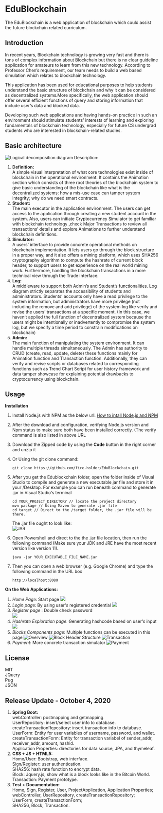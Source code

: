 # EduBlockchain
  The EduBlockchain is a web application of blockchain which could assist the future blockchain related curriculum.
  
  
## Introduction
 
In recent years, Blockchain technology is growing very fast and there is tons of complex information about Blockchain but there is no clear guideline application for amateurs to learn from this new technology. According to Professor Chen’s requirement, our team needs to build a web based simulation which relates to blockchain technology. 

This application has been used for educational purposes to help students understand the basic structure of blockchain and why it can be considered as decentralized systems.More specifically, the web application should offer several efficient functions of query and storing information that include user’s data and blocked data. 

Developing such web applications and having hands-on practice in such an environment should stimulate students’ interests of learning and exploring fundamentals of blockchain technology, especially for future CS undergrad students who are interested in blockchain-related studies. 


## Basic architecture
![Logical decomposition diagram](./image/ArcSke.png)
Description:
1. **Definition:**   
   A simple visual interpretation of what core technologies exist inside of blockchain in the operational environment. It contains the Animation section which consists of three    root theories of the blockchain system to give basic understanding of the blockchain like what is the decentralized systems; how a mis-use case can tamper system integrity;    why do we need smart contracts. 
2. **Student:**   
   The main executor in the application environment. The users can get access to the application through creating a new student account in the system. Also, users can initiate    Cryptocurrency Simulator to get familiar with blockchain technology ,check Major Transactions to review all transactions’ details and explore Animations to further              understand blockchain definitions.  
3. **Simulator:**  
   A users’ interface to provide concrete operational methods on blockchain implementation. It lets users go through the block structure in a proper way, and it also offers a      mining platform, which uses SHA256 cryptography algorithm to compute the hashrate of current block header, to support users to get experience on the real world mining work.    Furthermore, handling the blockchain transactions in a more technical view through the Trade interface. 
4. **Log:**   
   A middleware to support both Admin’s and Student’s functionalities. Log diagram strictly separates the accessibility of students and administrators. Students’ accounts only    have a read privilege to the system information, but administrators have more privilege (not including the remove and add privilege) of the system log like verify and revise    the users’ transactions at a specific moment. (In this case, we haven’t applied the full function of decentralized system because the users might be intentionally or            inadvertently to compromise the system log, but we specify a time period to constrain modifications on blockchain) 
5. **Admin:**  
   The main function of manipulating the system environment. It can handle multiple threads simultaneously. The Admin has authority to CRUD (create, read, update, delete) these    functions mainly for Animation function and Transaction function. Additionally, they can verify and revise scripts or databases related to corresponding functions such as      Trend Chart Script for user history framework and data tamper showcase for explaining potential drawbacks to cryptocurrency using blockchain. 
   
## Usage

 <!--**Prerequirement:**  
 * Step 1: Connect to your UNO vpn through DUO-factor authentication.
 * Step 2: Open any favorite browser and type the URL.
 * Step 3: Using the URL (unomahablockchain.ddns.net) to access the project web application
 * Step 4: Waitting the server response for a while  
 * Step 5: If the server doesn't response or the webpage shows the error message, please inform the system admin to start the server. (In current stage, server is closed)-->
 **Installation**
   1. Install Node.js with NPM as the below url. 
      [How to intall Node.js and NPM](https://phoenixnap.com/kb/install-node-js-npm-on-windows)
   2. After the download and configuration, verifying Node.js version and Npm status to make sure both have been installed correctly. (The verify command is also listed in           above URL
   3. Download the Zipped code by using the **Code** button in the right corner and unzip it
      
   4. Or Using the git clone command: 
      ```
      git clone https://github.com/fire-holder/EduBlockchain.git
      ```
   5. After you get the Edublockchain folder, open the folder inside of Visual Studio to compile and generate a new executable.jar file and store it in your /Desktop. For             example you can run beneath command to generate .jar in Visual Studio's terminal
      ``` 
      cd YOUR_PROJECT_DIRECTORY // locate the project directory
      mvn package // Using Maven to generate .jar file
      cd target // Direct to the /target folder, the .jar file will be there. 
      ```
      The .jar file ought to look like:  
      ![JAR](image/GenJAR.PNG)  
      
   6. Open Powershell and direct to the the .jar file location, then run the following command (Make sure your JDK and JRE have the most recent version like version 11).
      ```
      java -jar YOUR_EXECUTABLE_FILE_NAME.jar
      ``` 
   7. Then you can open a web browser (e.g. Google Chrome) and type the following command in the URL box
       ```
       http://localhost:8080
       ```
       
 **On the Web Applications:**
   1. _Home Page_: Start page
      ![](/image/Home.png)
   2. _Login page_: By using user's registered credential
      ![](/image/Signin.png)
   3. _Register page_ : Double check password  
      ![](/image/Registe.png)  
   4. _Hashrate Exploration page_: Generating hashcode based on user's input
      ![](/image/Hash.png)
   5. _Blocks Components page_: Multiple functions can be executed in this page
      ![Overview](/image/Block1.png)
      ![Block Header Structure](/image/Block2.png)
      ![Transaction](/image/Block3.png)
   6. _Payment_: More concrete transaction simulator
      ![Payment](/image/Payment.png)
   

## License
MIT  
JQuery  
Pug  
JSON  

## Release Update - October 4, 2020
1. **Spring Boot:**  
   webController: postmapping and getmapping.   
   UserRepository: insert/select user info to database.  
   createTransactionRepository: insert transaction info to database.  
   UserForm: Entity for user variables of username, password, and wallet.  
   createTransactionForm: Entity for transaction variabel of sender_addr, receiver_addr, amount, hashid.  
   Application Properties: directories for data source, JPA, and thymeleaf.  
2. **CSS + JS + HTML5:**  
   Home/User: Bootstrap, web interface.  
   Sign/Register: user authentication.  
   SHA256: hash rate function to encrypt data.  
   Block: Jquery.js, show what is a block looks like in the Bitcoin World.  
   Transaction: Payment prototype.  
3. **Test + Documentation:**  
   Home, Sign, Register, User, ProjectApplication, Application Properties;     
   webController, UserRepository, createTransactionRepository;  
   UserForm, createTransactionForm;  
   SHA256, Block, Transaction.  
   
   
